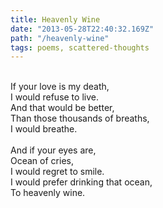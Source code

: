 ```yaml
---
title: Heavenly Wine
date: "2013-05-28T22:40:32.169Z"
path: "/heavenly-wine"
tags: poems, scattered-thoughts
---
```


<br> If your love is my death,
<br> I would refuse to live.
<br> And that would be better,
<br> Than those thousands of breaths,
<br> I would breathe.
<br> 
<br> And if your eyes are,
<br> Ocean of cries,
<br> I would regret to smile.
<br> I would prefer drinking that ocean,
<br> To heavenly wine.
